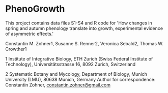 # PhenoGrowth
This project contains data files S1-S4 and R code for 'How changes in spring and autumn phenology translate into growth, experimental evidence of asymmetric effects.'

Constantin M. Zohner1, Susanne S. Renner2, Veronica Sebald2, Thomas W. Crowther1

1 Institute of Integrative Biology, ETH Zurich (Swiss Federal Institute of Technology), Universitätsstrasse 16, 8092 Zurich, Switzerland

2 Systematic Botany and Mycology, Department of Biology, Munich University (LMU), 80638 Munich, Germany
Author for correspondence: Constantin Zohner, constantin.zohner@gmail.com

